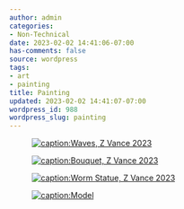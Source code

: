 ```yaml
---
author: admin
categories:
- Non-Technical
date: 2023-02-02 14:41:06-07:00
has-comments: false
source: wordpress
tags:
- art
- painting
title: Painting
updated: 2023-02-02 14:41:07-07:00
wordpress_id: 988
wordpress_slug: painting
---
```

<figure class="wp-block-gallery has-nested-images columns-default is-cropped wp-block-gallery-1 is-layout-flex wp-block-gallery-is-layout-flex" markdown="1">

[![caption:Waves, Z Vance 2023](/wp-content/uploads/2023/02/waves-1014x1024.jpg)](/wp-content/uploads/2023/02/waves.jpg)

</figure>

<figure class="wp-block-gallery has-nested-images columns-default is-cropped wp-block-gallery-2 is-layout-flex wp-block-gallery-is-layout-flex" markdown="1">

[![caption:Bouquet, Z Vance 2023](/wp-content/uploads/2023/02/small-977x1024.jpg)](/wp-content/uploads/2023/02/small.jpg)

</figure>

<figure class="wp-block-gallery has-nested-images columns-default is-cropped wp-block-gallery-3 is-layout-flex wp-block-gallery-is-layout-flex" markdown="1">

[![caption:Worm Statue, Z Vance 2023](/wp-content/uploads/2023/02/art1-crop-448x1024.jpg)](/wp-content/uploads/2023/02/art1-crop.jpg)

[![caption:Model](/wp-content/uploads/2023/02/statue1-crop-635x1024.jpg)](/wp-content/uploads/2023/02/statue1-crop.jpg)

</figure>

